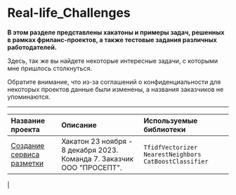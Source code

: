 <!-- Real-life_Challenges -->
# Real-life_Challenges  

**В этом разделе представлены хакатоны и примеры задач, решенных в рамках фриланс-проектов, а также тестовые задания различных работодателей.**

Здесь, так же вы найдете некоторые интересные задачи, с которыми мне пришлось столкнуться.

Обратите внимание, что из-за соглашений о конфиденциальности для некоторых проектов данные были изменены, а названия заказчиков не упоминаются.

---

| Название проекта | Описание | Используемые библиотеки | 
| :---------------------- | :---------------------- | :---------------------- |
| [Создание сервиса разметки](https://github.com/TrollenGoblinson/Prosept_23-08-2023) |Хакатон 23 ноября - 8 декабря 2023. Команда 7. Заказчик ООО "ПРОСЕПТ". | `TfidfVectorizer` `NearestNeighbors` `CatBoostClassifier` |-
|
<!--[Определение токсичных коментариев пользователей](ML_text/README.md)|Интернет-магазин запускает новый сервис. Пользователи могут редактировать и дополнять описания товаров, как в вики-сообществах. То есть клиенты предлагают свои правки и комментируют изменения других. Требуется инструмент, который будет искать токсичные комментарии и отправлять их на модерацию. (Обработка текста)| `pandas` `catboost` `seaborn` `matplotlib` `sklearn` `nltk` `re` `wordcloud` `PIL *(для картинок)*` `pandarallel` |-
| [Прогнозирование заказов такси](time_series/README.md) | Компания по предоставлению услуг такси собрала исторические данные о заказах такси в аэропортах. Чтобы привлекать больше водителей в период пиковой нагрузки, нужно спрогнозировать количество заказов такси на следующий час. (Временные ряды) | `pandas` `catboost` `matplotlib` `sklearn` `lightgbm` `statsmodels` `numpy` |-
-->

